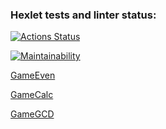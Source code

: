 ### Hexlet tests and linter status:
[![Actions Status](https://github.com/DmitryNikolaev98/java-project-lvl1/workflows/hexlet-check/badge.svg)](https://github.com/DmitryNikolaev98/java-project-lvl1/actions)

[![Maintainability](https://api.codeclimate.com/v1/badges/a99a88d28ad37a79dbf6/maintainability)](https://codeclimate.com/github/codeclimate/codeclimate/maintainability)

[GameEven](https://asciinema.org/a/KQPEhpZJvx4MBK3TvFGmyaDTq) 

[GameCalc](https://asciinema.org/a/OZDMH9Yj04o2o6LE9slJCFcT1)

[GameGCD](https://asciinema.org/a/w2w76HPIHAhLcjR1xbdy7hQQe)